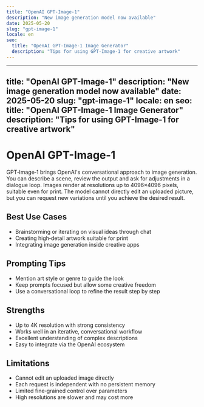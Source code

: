 ```yaml
---
title: "OpenAI GPT-Image-1"
description: "New image generation model now available"
date: 2025-05-20
slug: "gpt-image-1"
locale: en
seo:
  title: "OpenAI GPT-Image-1 Image Generator"
  description: "Tips for using GPT-Image-1 for creative artwork"
---
```


---
title: "OpenAI GPT-Image-1"
description: "New image generation model now available"
date: 2025-05-20
slug: "gpt-image-1"
locale: en
seo:
  title: "OpenAI GPT-Image-1 Image Generator"
  description: "Tips for using GPT-Image-1 for creative artwork"
---

# OpenAI GPT-Image-1

GPT‑Image‑1 brings OpenAI's conversational approach to image generation. You can
describe a scene, review the output and ask for adjustments in a dialogue loop.
Images render at resolutions up to 4096×4096 pixels, suitable even for print.
The model cannot directly edit an uploaded picture, but you can request new
variations until you achieve the desired result.

## Best Use Cases

- Brainstorming or iterating on visual ideas through chat
- Creating high‑detail artwork suitable for print
- Integrating image generation inside creative apps

## Prompting Tips

- Mention art style or genre to guide the look
- Keep prompts focused but allow some creative freedom
- Use a conversational loop to refine the result step by step

## Strengths

- Up to 4K resolution with strong consistency
- Works well in an iterative, conversational workflow
- Excellent understanding of complex descriptions
- Easy to integrate via the OpenAI ecosystem

## Limitations

- Cannot edit an uploaded image directly
- Each request is independent with no persistent memory
- Limited fine‑grained control over parameters
- High resolutions are slower and may cost more
